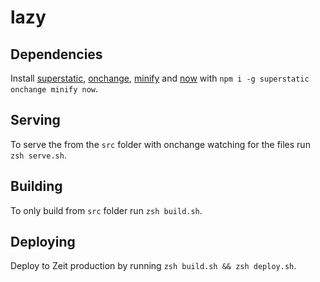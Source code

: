 # lazy


## Dependencies

Install [superstatic](https://github.com/firebase/superstatic), [onchange](https://github.com/Qard/onchange), [minify](https://github.com/coderaiser/minify) and [now](https://github.com/zeit/now) with `npm i -g superstatic onchange minify now`.

## Serving

To serve the from the `src` folder with onchange watching for the files run `zsh serve.sh`.

## Building

To only build from `src` folder run `zsh build.sh`.

## Deploying

Deploy to Zeit production by running `zsh build.sh && zsh deploy.sh`.